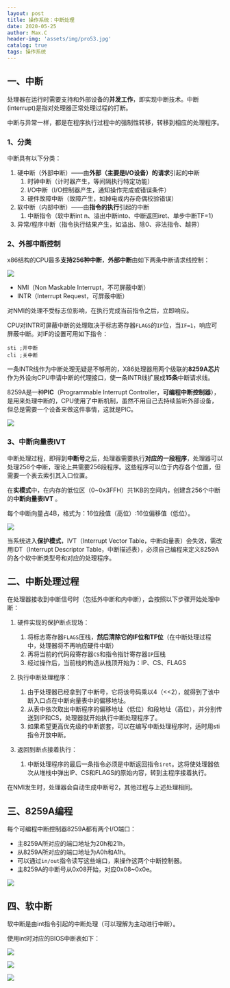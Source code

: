 ```yaml
---
layout: post
title: 操作系统：中断处理
date: 2020-05-25
author: Max.C
header-img: 'assets/img/pro53.jpg'
catalog: true
tags: 操作系统
---
```


## 一、中断

处理器在运行时需要支持和外部设备的**并发工作**，即实现中断技术。中断(interrupt)是指对处理器正常处理过程的打断。

中断与异常一样，都是在程序执行过程中的强制性转移，转移到相应的处理程序。

### 1、分类

中断具有以下分类：

1. 硬中断（外部中断）——由**外部（主要是I/O设备）的请求**引起的中断
   1. 时钟中断（计时器产生，等间隔执行特定功能）
   2. I/O中断（I/O控制器产生，通知操作完成或错误条件）
   3. 硬件故障中断（故障产生，如掉电或内存奇偶校验错误）
2. 软中断（内部中断）——由**指令的执行**引起的中断
   1. 中断指令（软中断int n、溢出中断into、中断返回iret、单步中断TF=1）
3. 异常/程序中断（指令执行结果产生，如溢出、除0、非法指令、越界）

### 2、外部中断控制

x86结构的CPU最多**支持256种中断**，**外部中断**由如下两条中断请求线控制：

![](../assets/post_img/2020-05-25/1.png)

- NMI（Non Maskable Interrupt，不可屏蔽中断）
- INTR（Interrupt Request，可屏蔽中断）

对NMI的处理不受标志位影响，在执行完成当前指令之后，立即响应。

CPU对INTR可屏蔽中断的处理取决于标志寄存器`FLAGS`的`IF`位，当`IF=1`，响应可屏蔽中断。对IF的设置可用如下指令：

```assembly
sti	;开中断
cli	;关中断
```

一条INTR线作为中断处理无疑是不够用的，X86处理器用两个级联的**8259A芯片**作为外设向CPU申请中断的代理接口，使一条INTR线扩展成**15条**中断请求线。

8259A是一种**PIC**（Programmable Interrupt Controller，**可编程中断控制器**），是用来处理中断的，CPU使用了中断机制，虽然不用自己去持续监听外部设备，但总是需要一个设备来做这件事情，这就是PIC。

![](../assets/post_img/2020-04-05/24.png)

### 3、中断向量表IVT

中断处理过程，即得到**中断号**之后，处理器需要执行**对应的一段程序**，处理器可以处理256个中断，理论上共需要256段程序。这些程序可以位于内存各个位置，但需要一个表去索引其入口位置。

在**实模式**中，在内存的低位区（0~0x3FFH）共1KB的空间内，创建含256个中断的**中断向量表IVT** 。

每个中断向量占4B，格式为：16位段值（高位）:16位偏移值（低位）。

![](../assets/post_img/2020-05-25/2.png)



当系统进入**保护模式**，IVT（Interrupt Vector Table，中断向量表）会失效，需改用IDT（Interrupt Descriptor Table，中断描述表），必须自己编程来定义8259A的各个软中断类型号和对应的处理程序。

## 二、中断处理过程

在处理器接收到中断信号时（包括外中断和内中断），会按照以下步骤开始处理中断：

1. 硬件实现的保护断点现场：

   1. 将标志寄存器`FLAGS`压栈，**然后清除它的IF位和TF位**（在中断处理过程中，处理器将不再响应硬件中断）
   2. 再将当前的代码段寄存器`CS`和指令指针寄存器`IP`压栈
   3. 经过操作后，当前栈的构造从栈顶开始为：IP、CS、FLAGS

2. 执行中断处理程序：

   1. 由于处理器已经拿到了中断号，它将该号码乘以4（<<2），就得到了该中断入口点在中断向量表中的偏移地址。
   2. 从表中依次取出中断程序的偏移地址（低位）和段地址（高位），并分别传送到IP和CS，处理器就开始执行中断处理程序了。 
   3. 如果希望更高优先级的中断嵌套，可以在编写中断处理程序时，适时用sti指令开放中断。 

3. 返回到断点接着执行：

   1. 中断处理程序的最后一条指令必须是中断返回指令`iret`。这将使处理器依次从堆栈中弹出IP、CS和FLAGS的原始内容，转到主程序接着执行。 

   

在NMI发生时，处理器会自动生成中断号2，其他过程与上述处理相同。



## 三、8259A编程

每个可编程中断控制器8259A都有两个I/O端口：

- 主8259A所对应的端口地址为20h和21h，
- 从8259A所对应的端口地址为A0h和A1h。
- 可以通过`in/out`指令读写这些端口，来操作这两个中断控制器。
- 主8259A的中断号从0x08开始，对应0x08~0x0e。

![](../assets/post_img/2020-05-25/3.png)

## 四、软中断

软中断是由int指令引起的中断处理（可以理解为主动进行中断）。

使用int时对应的BIOS中断表如下：

![](../assets/post_img/2020-04-05/21.png)

![](../assets/post_img/2020-04-05/22.png)

![](../assets/post_img/2020-04-05/23.png)


